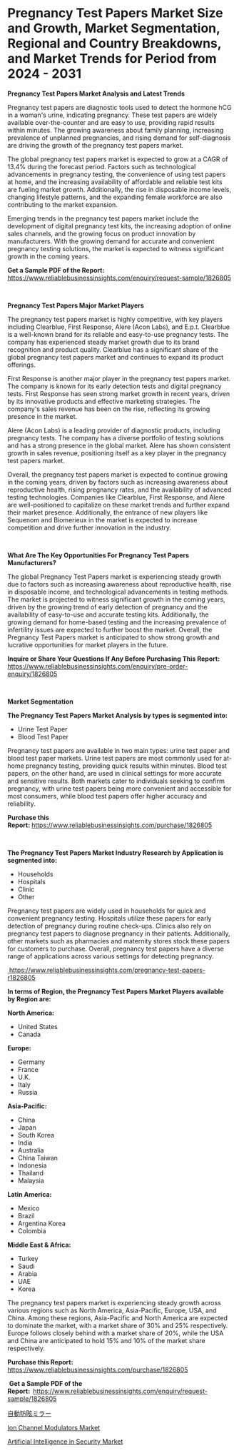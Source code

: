 <p><h1>Pregnancy Test Papers Market Size and Growth, Market Segmentation, Regional and Country Breakdowns, and Market Trends for Period from 2024 -  2031</h1></p><p><strong>Pregnancy Test Papers Market Analysis and Latest Trends</strong></p>
<p><p>Pregnancy test papers are diagnostic tools used to detect the hormone hCG in a woman's urine, indicating pregnancy. These test papers are widely available over-the-counter and are easy to use, providing rapid results within minutes. The growing awareness about family planning, increasing prevalence of unplanned pregnancies, and rising demand for self-diagnosis are driving the growth of the pregnancy test papers market.</p><p>The global pregnancy test papers market is expected to grow at a CAGR of 13.4% during the forecast period. Factors such as technological advancements in pregnancy testing, the convenience of using test papers at home, and the increasing availability of affordable and reliable test kits are fueling market growth. Additionally, the rise in disposable income levels, changing lifestyle patterns, and the expanding female workforce are also contributing to the market expansion.</p><p>Emerging trends in the pregnancy test papers market include the development of digital pregnancy test kits, the increasing adoption of online sales channels, and the growing focus on product innovation by manufacturers. With the growing demand for accurate and convenient pregnancy testing solutions, the market is expected to witness significant growth in the coming years.</p></p>
<p><strong>Get a Sample PDF of the Report:&nbsp;</strong> <a href="https://www.reliablebusinessinsights.com/enquiry/request-sample/1826805">https://www.reliablebusinessinsights.com/enquiry/request-sample/1826805</a></p>
<p>&nbsp;</p>
<p><strong>Pregnancy Test Papers Major Market Players</strong></p>
<p><p>The pregnancy test papers market is highly competitive, with key players including Clearblue, First Response, Alere (Acon Labs), and E.p.t. Clearblue is a well-known brand for its reliable and easy-to-use pregnancy tests. The company has experienced steady market growth due to its brand recognition and product quality. Clearblue has a significant share of the global pregnancy test papers market and continues to expand its product offerings.</p><p>First Response is another major player in the pregnancy test papers market. The company is known for its early detection tests and digital pregnancy tests. First Response has seen strong market growth in recent years, driven by its innovative products and effective marketing strategies. The company's sales revenue has been on the rise, reflecting its growing presence in the market.</p><p>Alere (Acon Labs) is a leading provider of diagnostic products, including pregnancy tests. The company has a diverse portfolio of testing solutions and has a strong presence in the global market. Alere has shown consistent growth in sales revenue, positioning itself as a key player in the pregnancy test papers market.</p><p>Overall, the pregnancy test papers market is expected to continue growing in the coming years, driven by factors such as increasing awareness about reproductive health, rising pregnancy rates, and the availability of advanced testing technologies. Companies like Clearblue, First Response, and Alere are well-positioned to capitalize on these market trends and further expand their market presence. Additionally, the entrance of new players like Sequenom and Biomerieux in the market is expected to increase competition and drive further innovation in the industry.</p></p>
<p>&nbsp;</p>
<p><strong>What Are The Key Opportunities For Pregnancy Test Papers Manufacturers?</strong></p>
<p><p>The global Pregnancy Test Papers market is experiencing steady growth due to factors such as increasing awareness about reproductive health, rise in disposable income, and technological advancements in testing methods. The market is projected to witness significant growth in the coming years, driven by the growing trend of early detection of pregnancy and the availability of easy-to-use and accurate testing kits. Additionally, the growing demand for home-based testing and the increasing prevalence of infertility issues are expected to further boost the market. Overall, the Pregnancy Test Papers market is anticipated to show strong growth and lucrative opportunities for market players in the future.</p></p>
<p><strong>Inquire or Share Your Questions If Any Before Purchasing This Report:</strong> <a href="https://www.reliablebusinessinsights.com/enquiry/pre-order-enquiry/1826805">https://www.reliablebusinessinsights.com/enquiry/pre-order-enquiry/1826805</a></p>
<p>&nbsp;</p>
<p><strong>Market Segmentation</strong></p>
<p><strong>The Pregnancy Test Papers Market Analysis by types is segmented into:</strong></p>
<p><ul><li>Urine Test Paper</li><li>Blood Test Paper</li></ul></p>
<p><p>Pregnancy test papers are available in two main types: urine test paper and blood test paper markets. Urine test papers are most commonly used for at-home pregnancy testing, providing quick results within minutes. Blood test papers, on the other hand, are used in clinical settings for more accurate and sensitive results. Both markets cater to individuals seeking to confirm pregnancy, with urine test papers being more convenient and accessible for most consumers, while blood test papers offer higher accuracy and reliability.</p></p>
<p><strong>Purchase this Report:&nbsp;</strong><a href="https://www.reliablebusinessinsights.com/purchase/1826805">https://www.reliablebusinessinsights.com/purchase/1826805</a></p>
<p>&nbsp;</p>
<p><strong>The Pregnancy Test Papers Market Industry Research by Application is segmented into:</strong></p>
<p><ul><li>Households</li><li>Hospitals</li><li>Clinic</li><li>Other</li></ul></p>
<p><p>Pregnancy test papers are widely used in households for quick and convenient pregnancy testing. Hospitals utilize these papers for early detection of pregnancy during routine check-ups. Clinics also rely on pregnancy test papers to diagnose pregnancy in their patients. Additionally, other markets such as pharmacies and maternity stores stock these papers for customers to purchase. Overall, pregnancy test papers have a diverse range of applications across various settings for detecting pregnancy.</p></p>
<p><a href="https://www.reliablebusinessinsights.com/pregnancy-test-papers-r1826805">&nbsp;https://www.reliablebusinessinsights.com/pregnancy-test-papers-r1826805</a></p>
<p><strong>In terms of Region, the Pregnancy Test Papers Market Players available by Region are:</strong></p>
<p>
    <p> <strong> North America: </strong>
        <ul>
            <li>United States</li>
            <li>Canada</li>
        </ul>
        </p> 
    <p> <strong> Europe: </strong>
        <ul>
            <li>Germany</li>
            <li>France</li>
            <li>U.K.</li>
            <li>Italy</li>
            <li>Russia</li>
        </ul>
        </p> 
    <p> <strong> Asia-Pacific: </strong>
        <ul>
            <li>China</li>
            <li>Japan</li>
            <li>South Korea</li>
            <li>India</li>
            <li>Australia</li>
            <li>China Taiwan</li>
            <li>Indonesia</li>
            <li>Thailand</li>
            <li>Malaysia</li>
        </ul>
        </p> 
    <p> <strong> Latin America: </strong>
        <ul>
            <li>Mexico</li>
            <li>Brazil</li>
            <li>Argentina Korea</li>
            <li>Colombia</li>
        </ul>
        </p> 
    <p> <strong> Middle East & Africa: </strong>
        <ul>
            <li>Turkey</li>
            <li>Saudi</li>
            <li>Arabia</li>
            <li>UAE</li>
            <li>Korea</li>
        </ul>
    </p>
    </p>
<p><p>The pregnancy test papers market is experiencing steady growth across various regions such as North America, Asia-Pacific, Europe, USA, and China. Among these regions, Asia-Pacific and North America are expected to dominate the market, with a market share of 30% and 25% respectively. Europe follows closely behind with a market share of 20%, while the USA and China are anticipated to hold 15% and 10% of the market share respectively.</p></p>
<p><strong>Purchase this Report: </strong><a href="https://www.reliablebusinessinsights.com/purchase/1826805">https://www.reliablebusinessinsights.com/purchase/1826805</a></p>
<p>&nbsp;<strong>Get a Sample PDF of the Report:&nbsp;&nbsp;</strong><a href="https://www.reliablebusinessinsights.com/enquiry/request-sample/1826805">https://www.reliablebusinessinsights.com/enquiry/request-sample/1826805</a></p>
<p><strong></strong></p>
<p><p><a href="https://github.com/CarlieShields/Market-Research-Report-List-2/blob/main/5279595178819.md">自動防眩ミラー</a></p><p><a href="https://github.com/pjcfca/Market-Research-Report-List-3/blob/main/ion-channel-modulators-market.md">Ion Channel Modulators Market</a></p><p><a href="https://github.com/johnbach50/Market-Research-Report-List-4/blob/main/artificial-intelligence-in-security-market.md">Artificial Intelligence in Security Market</a></p></p>